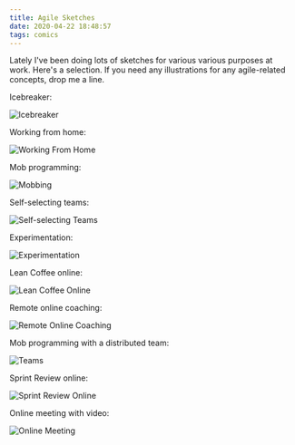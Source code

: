 ```yaml
---
title: Agile Sketches
date: 2020-04-22 18:48:57
tags: comics
---
```


Lately I've been doing lots of sketches for various various purposes at work. Here's a selection. If you need any illustrations for any agile-related concepts, drop me a line.

Icebreaker:

![Icebreaker](/images/IMG_0703.JPG)

Working from home:

![Working From Home](/images/IMG_0696.JPG)

Mob programming:

![Mobbing](/images/IMG_0694.PNG)

Self-selecting teams:

![Self-selecting Teams](/images/IMG_0693.PNG)

Experimentation:

![Experimentation](/images/IMG_0695.PNG)

Lean Coffee online:

![Lean Coffee Online](/images/IMG_0697.JPG)

Remote online coaching:

![Remote Online Coaching](/images/IMG_0699.JPG)

Mob programming with a distributed team:

![Teams](/images/IMG_0700.JPG)

Sprint Review online:

![Sprint Review Online](/images/IMG_0701.JPG)

Online meeting with video:

![Online Meeting](/images/IMG_702.JPG)
